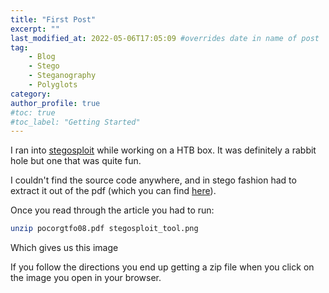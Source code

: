 ```yaml
---
title: "First Post"
excerpt: ""
last_modified_at: 2022-05-06T17:05:09 #overrides date in name of post
tag:
	- Blog
	- Stego
	- Steganography
	- Polyglots
category:
author_profile: true
#toc: true
#toc_label: "Getting Started"
---
```


I ran into [stegosploit](https://stegosploit.info/) while working on a HTB box. It was definitely a rabbit hole but one that was quite fun. 

I couldn't find the source code anywhere, and in stego fashion had to extract it out of the pdf (which you can find [here](https://www.alchemistowl.org/pocorgtfo/pocorgtfo08.pdf)).

Once you read through the article you had to run:

```bash
unzip pocorgtfo08.pdf stegosploit_tool.png
```
Which gives us this image
<img src="{{ site.url }}{{ site.baseurl }}/assets/images/posts/Stegosploit_Screen_Capture.png" alt="">

If you follow the directions you end up getting a zip file when you click on the image you open in your browser.

